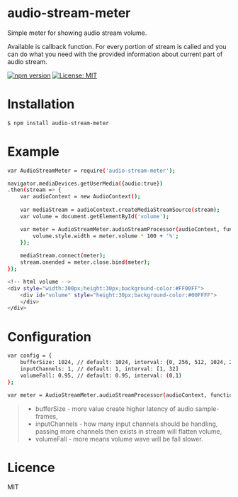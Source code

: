 # audio-stream-meter
Simple meter for showing audio stream volume.

Available is callback function. For every portion of stream is called and you can do what you need with the provided information about current part of audio stream.

[![npm version](https://badge.fury.io/js/audio-stream-meter.svg)](https://badge.fury.io/js/audio-stream-meter) [![License: MIT](https://img.shields.io/badge/License-MIT-blue.svg)](https://opensource.org/licenses/MIT)

# Installation
```sh
$ npm install audio-stream-meter
```

# Example
```sh
var AudioStreamMeter = require('audio-stream-meter');

navigator.mediaDevices.getUserMedia({audio:true})
.then(stream => {
	var audioContext = new AudioContext();
				
    var mediaStream = audioContext.createMediaStreamSource(stream);
    var volume = document.getElementById('volume');

    var meter = AudioStreamMeter.audioStreamProcessor(audioContext, function() {
        volume.style.width = meter.volume * 100 + '%';
    });
      
    mediaStream.connect(meter);
    stream.onended = meter.close.bind(meter);
});

<!-- html volume -->
<div style="width:300px;height:30px;background-color:#FF00FF">
	<div id="volume" style="height:30px;background-color:#00FFFF">
	</div>
</div>
```
# Configuration
```sh
var config = {
	bufferSize: 1024, // default: 1024, interval: {0, 256, 512, 1024, 2048, 4096, 8192, 16384} 
	inputChannels: 1, // default: 1, interval: [1, 32]
	volumeFall: 0.95, // default: 0.95, interval: (0,1)
};

var meter = AudioStreamMeter.audioStreamProcessor(audioContext, function(){}, config);
```
> - bufferSize - more value create higher latency of audio sample-frames,
> - inputChannels - how many input channels should be handling, passing more channels then exists in stream will flatten volume,
> - volumeFall - more means volume wave will be fall slower.


# Licence
MIT